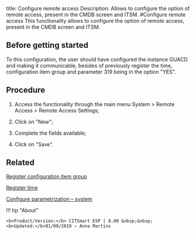 title: Configure remote access
Description: Allows to configure the option of remote access, present in the CMDB screen and ITSM.
#Configure remote access
This functionality allows to configure the option of remote access, present in the CMDB screen and ITSM.

Before getting started
--------------------------

To this configuration, the user should have configured the instance GUACD and
making it communicable, besides of previously register the time, configuration
item group and parameter 319 being in the option "YES".

Procedure
-------------

1.  Access the functionality through the main menu System \> Remote Access \>
    Remote Access Settings;

2.  Click on "New";

3.  Complete the fields available;

4.  Click on "Save".

Related
-------

[Register configuration item group](https://docs-dev.citsmart.com/en/site/citsmart-esp-8/5-processes/configuration/configuration/register-configuration-item-group.html)

[Register time](https://docs-dev.citsmart.com/en/site/citsmart-esp-8/5-processes/event/configuration/register-time.html)

[Configure parametrization – system](https://docs-dev.citsmart.com/en/site/citsmart-esp-8/4-platform-administration/parameters-list/configure-parametrization-system.html)

!!! tip "About"

    <b>Product/Version:</b> CITSmart ESP | 8.00 &nbsp;&nbsp;
    <b>Updated:</b>01/09/2019 – Anna Martins
